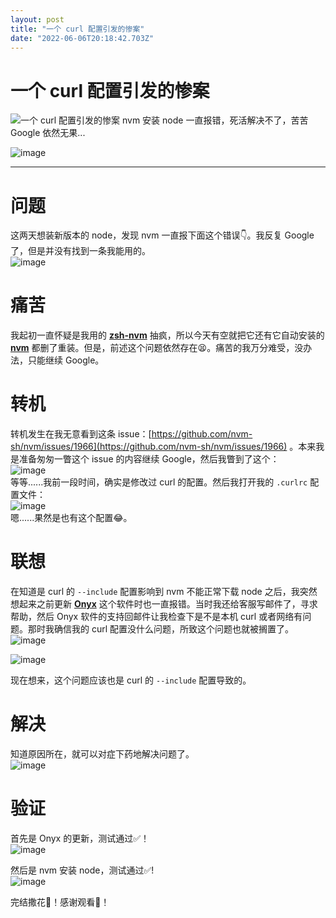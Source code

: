 ```yaml
---
layout: post
title: "一个 curl 配置引发的惨案"
date: "2022-06-06T20:18:42.703Z"
---
```

一个 curl 配置引发的惨案
===============

![一个 curl 配置引发的惨案](https://img2022.cnblogs.com/blog/1043209/202206/1043209-20220606192244773-1436976496.png) nvm 安装 node 一直报错，死活解决不了，苦苦 Google 依然无果...

![image](https://img2022.cnblogs.com/blog/1043209/202206/1043209-20220606192258534-825117329.jpg)

* * *

问题
==

这两天想装新版本的 node，发现 nvm 一直报下面这个错误👇。我反复 Google 了，但是并没有找到一条我能用的。  
![image](https://img2022.cnblogs.com/blog/1043209/202206/1043209-20220606184554028-2064971513.png)

痛苦
==

我起初一直怀疑是我用的 **[zsh-nvm](https://github.com/lukechilds/zsh-nvm)** 抽疯，所以今天有空就把它还有它自动安装的 **[nvm](https://github.com/nvm-sh/nvm)** 都删了重装。但是，前述这个问题依然存在😫。痛苦的我万分难受，没办法，只能继续 Google。

转机
==

转机发生在我无意看到这条 issue：[https://github.com/nvm-sh/nvm/issues/1966](https://github.com/nvm-sh/nvm/issues/1966) 。本来我是准备匆匆一瞥这个 issue 的内容继续 Google，然后我瞥到了这个：  
![image](https://img2022.cnblogs.com/blog/1043209/202206/1043209-20220606190250454-835146232.png)  
等等......我前一段时间，确实是修改过 curl 的配置。然后我打开我的 `.curlrc` 配置文件：  
![image](https://img2022.cnblogs.com/blog/1043209/202206/1043209-20220606183631460-694274766.png)  
嗯......果然是也有这个配置😂。

联想
==

在知道是 curl 的 `--include` 配置影响到 nvm 不能正常下载 node 之后，我突然想起来之前更新 **[Onyx](https://www.titanium-software.fr/en/onyx.html)** 这个软件时也一直报错。当时我还给客服写邮件了，寻求帮助，然后 Onyx 软件的支持回邮件让我检查下是不是本机 curl 或者网络有问题。那时我确信我的 curl 配置没什么问题，所致这个问题也就被搁置了。  
![image](https://img2022.cnblogs.com/blog/1043209/202206/1043209-20220606191639598-285034482.png)

![image](https://img2022.cnblogs.com/blog/1043209/202206/1043209-20220606191318111-1046754989.png)

现在想来，这个问题应该也是 curl 的 `--include` 配置导致的。

解决
==

知道原因所在，就可以对症下药地解决问题了。  
![image](https://img2022.cnblogs.com/blog/1043209/202206/1043209-20220606191601556-2095247316.png)

验证
==

首先是 Onyx 的更新，测试通过✅！  
![image](https://img2022.cnblogs.com/blog/1043209/202206/1043209-20220606191925828-2023171376.png)

然后是 nvm 安装 node，测试通过✅!  
![image](https://img2022.cnblogs.com/blog/1043209/202206/1043209-20220606192704115-951702840.png)

完结撒花🎉！感谢观看👏！